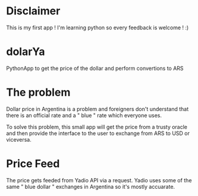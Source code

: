 # Disclaimer
This is my first app ! I'm learning python so every feedback is welcome ! :)

# dolarYa
PythonApp to get the price of the dollar and perform convertions to ARS



# The problem
Dollar price in Argentina is a problem and foreigners don't understand that there is an official rate and a " blue " rate which everyone uses.

To solve this problem, this small app will get the price from a trusty oracle and then provide the interface to the user to exchange from ARS to USD or viceversa.



# Price Feed
The price gets feeded from Yadio API via a request.
Yadio uses some of the same " blue dollar " exchanges in Argentina so it's mostly accuarate.


